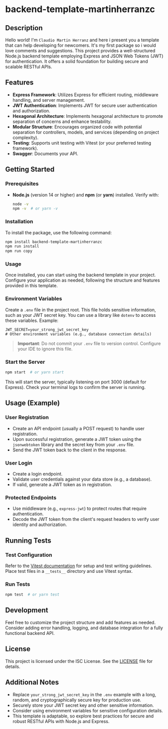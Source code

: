 
# backend-template-martinherranzc

## Description

Hello world! I'm ``Claudio Martin Herranz`` and here i present you a template that can help developing for newcomers. It's my first package so i would love comments and suggestions.
This project provides a well-structured Node.js backend template employing Express and JSON Web Tokens (JWT) for authentication. It offers a solid foundation for building secure and scalable RESTful APIs.

## Features

- **Express Framework**: Utilizes Express for efficient routing, middleware handling, and server management.
- **JWT Authentication**: Implements JWT for secure user authentication and authorization.
- **Hexagonal Architecture**: Implements hexagonal architecture to promote separation of concerns and enhance testability.
- **Modular Structure**: Encourages organized code with potential separation for controllers, models, and services (depending on project complexity).
- **Testing**: Supports unit testing with Vitest (or your preferred testing framework).
- **Swagger**: Documents your API.

## Getting Started

### Prerequisites

- **Node.js** (version 14 or higher) and **npm** (or **yarn**) installed. Verify with:

  ```bash
  node -v
  npm -v  # or yarn -v
  ```

### Installation

To install the package, use the following command:

```bash
npm install backend-template-martinherranzc
npm run install
npm run copy
```

### Usage

Once installed, you can start using the backend template in your project. Configure your application as needed, following the structure and features provided in this template.

### Environment Variables

Create a `.env` file in the project root. This file holds sensitive information, such as your JWT secret key. You can use a library like `dotenv` to access these variables. Example:

```plaintext
JWT_SECRET=your_strong_jwt_secret_key
# Other environment variables (e.g., database connection details)
```

> **Important**: Do not commit your `.env` file to version control. Configure your IDE to ignore this file.

### Start the Server

```bash
npm start  # or yarn start
```

This will start the server, typically listening on port 3000 (default for Express). Check your terminal logs to confirm the server is running.

## Usage (Example)

### User Registration

- Create an API endpoint (usually a POST request) to handle user registration.
- Upon successful registration, generate a JWT token using the `jsonwebtoken` library and the secret key from your `.env` file.
- Send the JWT token back to the client in the response.

### User Login

- Create a login endpoint.
- Validate user credentials against your data store (e.g., a database).
- If valid, generate a JWT token as in registration.

### Protected Endpoints

- Use middleware (e.g., `express-jwt`) to protect routes that require authentication.
- Decode the JWT token from the client's request headers to verify user identity and authorization.

## Running Tests

### Test Configuration

Refer to the [Vitest documentation](https://vitest.dev/) for setup and test writing guidelines. Place test files in a `__tests__` directory and use Vitest syntax.

### Run Tests

```bash
npm test  # or yarn test
```

## Development

Feel free to customize the project structure and add features as needed. Consider adding error handling, logging, and database integration for a fully functional backend API.

## License

This project is licensed under the ISC License. See the [LICENSE](LICENSE) file for details.

## Additional Notes

- Replace `your_strong_jwt_secret_key` in the `.env` example with a long, random, and cryptographically secure key for production use.
- Securely store your JWT secret key and other sensitive information.
- Consider using environment variables for sensitive configuration details.
- This template is adaptable, so explore best practices for secure and robust RESTful APIs with Node.js and Express.

